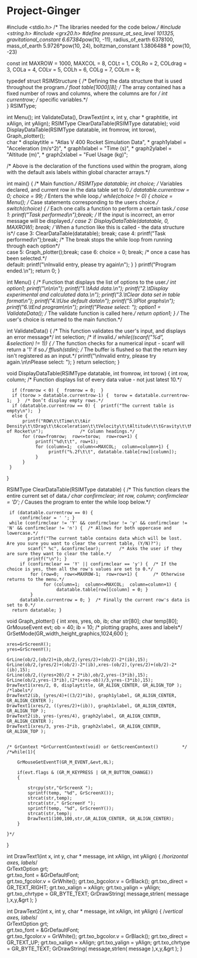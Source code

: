 Project-Ginger
==============
#include <stdio.h>          /* The libraries needed for the code below.*/
#include <string.h>
#include <grx20.h>
#define pressure_at_sea_level 101325, gravitational_constant 6.67384*pow(10, -11), radius_of_earth 6378100, mass_of_earth 5.9726*pow(10, 24), boltzman_constant 1.3806488 * pow(10, -23)

 
const int   MAXROW = 1000, MAXCOL = 8, COLt = 1, COLRo = 2, COLdrag = 3, COLa = 4, COLv = 5, COLh = 6, COLg = 7, COLm = 8;	


typedef struct	RSIMStructure {     /* Defining the data structure that is used throughout the program.*/
    float table[1000][8];            /* The array contained has a fixed number of rows and columns, where the columns are for */
    int	currentrow;                 /* specific variables.*/                  
 }  RSIMType;


int Menu();
int ValidateData(), DrawText(int x, int y, char * graphtitle, int xAlign, int yAlign);
RSIMType ClearDataTable(RSIMType datatable);
void DisplayDataTable(RSIMType datatable, int fromrow, int torow), Graph_plotter();     
char * displaytitle = "Atlas V 400 Rocket Simulation Data", * graph1ylabel = "Acceleration (m/s^2)", * graph1xlabel = "Time (s)", * graph2ylabel = "Altitude (m)", * graph2xlabel = "Fuel Usage (kg)";

/* Above is the declaration of the functions used within the program, along with the default axis labels within global character arrays.*/






int main() {                                                            /* Main function.*/
    RSIMType datatable;
    int choice;                                                         /* Variables declared, and current row in the data table set to 0.*/
    datatable.currentrow = 0;
    choice = 99;                                                        /* Enters the while loop.*/
    while(choice != 0) {
        choice = Menu();                                                /* Case statements corresponding to the users choice.*/
        switch(choice) {                                                /* Each one calls a function to perform a certain task.*/
                case 1:  printf("Task performed\n");break;          /* If the input is incorrect, an error message will be displayed.*/
                case 2:  DisplayDataTable(datatable, 0, MAXROW); break;                                               /* When a function like this is called - the data structure is*/
                case 3:  ClearDataTable(datatable); break;
                case 4:  printf("Task performed\n");break;                             /* The break stops the while loop from running through each option*/                                                             
                case 5:  Graph_plotter();break;
                case 6:  choice = 0; break;                               /* once a case has been selected.*/   
                default: printf("\nInvalid entry, please try again\n"); } 
   }
   printf("Program ended.\n");
   return 0; }



int Menu() {                                            /* Function that displays the list of options to the user.*/
    int option1;
    printf("\n\n\n");
    printf("1.\tAdd data.\n");
    printf("2.\tDisplay experimental and calculated data.\n");
    printf("3.\tClear data set in table format\n");
    printf("4.\tUse default data\n");
    printf("5.\tPlot graphs\n");
    printf("6.\tEnd program\n\n");
    printf("Please select: ");
    option1 = ValidateData();          /* The validate function is called here.*/
    return option1; }                    /* The user's choice is returned to the main function.*/



int ValidateData() {                                       /* This function validates the user's input, and displays an error message*/
    int selection;                                          /* if invalid.*/
    while((scanf("%d", &selection) != 1)) {                 /* The function checks for a numerical input - scanf will return a '1' if so.*/
      fflush(stdin);                                        /* The buffer is flushed so that the return key isn't registered as an input.*/
      printf("\nInvalid entry, please try again.\n\nPlease select: "); }
    return selection; }

void  DisplayDataTable(RSIMType datatable, int fromrow, int torow) {
      int row, column;                  /* Function displays list of every data value - not just latest 10.*/

      if (fromrow < 0) {  fromrow = 0;  }
      if (torow > datatable.currentrow-1) {  torow = datatable.currentrow-1;  }  /* Don’t display empty rows.*/
      if (datatable.currentrow == 0) {  printf("The current table is empty\n");  }
      else {
	      printf("ROW\t\tTime\t\tAir Density\t\tDrag\t\tAcceleration\t\tVelocity\t\tAltitude\t\tGravity\t\tMass of Rocket\n"); 		        /* Column headings.*/
	      for (row=fromrow;  row<=torow;  row=row+1) {
	           printf("%d\t\t", row+1);
               for (column=1;  column<=MAXCOL;  column=column+1) {
		            printf("%.2f\t\t", datatable.table[row][column]);     
	           } 
          }                   
     }
}

RSIMType ClearDataTable(RSIMType datatable) {       /* This function clears the entire current set of data.*/
     char confirmclear;
     int  row, column;
     confirmclear = 'D';                        /* Causes the program to enter the while loop below.*/
     
     if (datatable.currentrow == 0) {
         confirmclear = ' '; }
	 while (confirmclear != 'Y' && confirmclear != 'y' && confirmclear != 'N' && confirmclear != 'n') {  /* Allows for both uppercase and lowercase.*/
	        printf("The current table contains data which will be lost. Are you sure you want to clear the current table, (Y/N)?");
	        scanf(" %c", &confirmclear);       /* Asks the user if they are sure they want to clear the table.*/
            printf("\n"); }
         if (confirmclear == 'Y' || confirmclear == 'y') {  /* If the choice is yes, then all the row's values are set to 0.*/
	         for (row=0;  row<=MAXROW-1;  row=row+1) {      /* Otherwise returns to the menu.*/
		          for (column=1;  column<=MAXCOL;  column=column+1) {
		               datatable.table[row][column] = 0; }
	         }
         datatable.currentrow = 0; }  /* Finally the current row's data is set to 0.*/
      return datatable; }

      
void Graph_plotter() {
    int xres, yres, ob, ib;
    char str[80];
    char temp[80];
    GrMouseEvent evt;
    ob = 40;
    ib = 10;                                    /* plotting graphs, axes and labels*/
    GrSetMode(GR_width_height_graphics,1024,600 );

    xres=GrScreenX();
    yres=GrScreenY();

    GrLine(ob/2,(ob/2)+ib,ob/2,(yres/2)+(ob/2)-2*(ib),15);
    GrLine(ob/2,(yres/2)+(ob/2)-2*(ib),xres-(ob/2),(yres/2)+(ob/2)-2*(ib),15);
    GrLine(ob/2,((yres+20)/2 + 2*ib),ob/2,yres-(3*ib),15);
    GrLine(ob/2,yres-(3*ib),(2*(xres-ob))/3,yres-(3*ib),15);
    DrawText1(xres/2, 0, displaytitle, GR_ALIGN_CENTER, GR_ALIGN_TOP );    /*labels*/
    DrawText2(ib, (yres/4)+((3/2)*ib), graph1ylabel, GR_ALIGN_CENTER, GR_ALIGN_CENTER );
    DrawText1(xres/2, ((yres/2)+(ib)), graph1xlabel, GR_ALIGN_CENTER, GR_ALIGN_TOP );
    DrawText2(ib, yres-(yres/4), graph2ylabel, GR_ALIGN_CENTER, GR_ALIGN_CENTER );
    DrawText1(xres/3, yres-2*ib, graph2xlabel, GR_ALIGN_CENTER, GR_ALIGN_TOP );
    
    
    /* GrContext *GrCurrentContext(void) or GetScreenContext()         */
    /*while(1){

        GrMouseGetEventT(GR_M_EVENT,&evt,0L);
        
        if(evt.flags & (GR_M_KEYPRESS | GR_M_BUTTON_CHANGE))
        {
            
            strcpy(str,"GrScreenX ");
            sprintf(temp, "%d", GrScreenX());
            strcat(str,temp);
            strcat(str," GrScreenY ");
            sprintf(temp, "%d", GrScreenY());
            strcat(str,temp);
            DrawText1(100,100,str,GR_ALIGN_CENTER, GR_ALIGN_CENTER);
        }
        
    }*/
    
}




int DrawText1(int x, int y, char * message, int xAlign, int yAlign) {          /*horizontal axes, labels*/                                                
    GrTextOption grt;                                                     
    grt.txo_font = &GrDefaultFont;                                        
    grt.txo_fgcolor.v = GrWhite();
    grt.txo_bgcolor.v = GrBlack();
    grt.txo_direct = GR_TEXT_RIGHT;
    grt.txo_xalign = xAlign;
    grt.txo_yalign = yAlign;
    grt.txo_chrtype = GR_BYTE_TEXT;
    GrDrawString( message,strlen( message ),x,y,&grt ); }     
    
    
    
    
int DrawText2(int x, int y, char * message, int xAlign, int yAlign) {             /*vertical axes, labels*/                                             
    GrTextOption grt;                                                     
    grt.txo_font = &GrDefaultFont;                                        
    grt.txo_fgcolor.v = GrWhite();
    grt.txo_bgcolor.v = GrBlack();
    grt.txo_direct = GR_TEXT_UP;
    grt.txo_xalign = xAlign;
    grt.txo_yalign = yAlign;
    grt.txo_chrtype = GR_BYTE_TEXT;
    GrDrawString( message,strlen( message ),x,y,&grt ); }     


